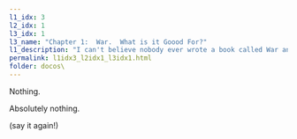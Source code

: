 ```yaml
---
l1_idx: 3
l2_idx: 1
l3_idx: 1
l3_name: "Chapter 1:  War.  What is it Goood For?"
l1_description: "I can't believe nobody ever wrote a book called War and Peace."
permalink: l1idx3_l2idx1_l3idx1.html
folder: docos\
---
```


Nothing.

Absolutely nothing.

(say it again!)
